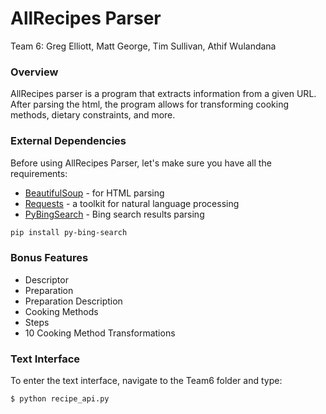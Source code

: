 
# AllRecipes Parser
Team 6:
Greg Elliott, Matt George, Tim Sullivan, Athif Wulandana
### Overview
AllRecipes parser is a program that extracts information from a given URL. After parsing the html, the program allows for transforming cooking methods, dietary constraints, and more.

### External Dependencies
Before using AllRecipes Parser, let's make sure you have all the requirements:
* [BeautifulSoup] - for HTML parsing
* [Requests] - a toolkit for natural language processing
* [PyBingSearch] - Bing search results parsing
```sh
pip install py-bing-search 
```
### Bonus Features
* Descriptor
* Preparation
* Preparation Description
* Cooking Methods
* Steps
* 10 Cooking Method Transformations



### Text Interface

To enter the text interface, navigate to the Team6 folder and type:

```sh
$ python recipe_api.py
```

   [BeautifulSoup]: <http://www.crummy.com/software/BeautifulSoup/>
   [Requests]: <https://pypi.python.org/pypi/requests/>
   [PyBingSearch]: <https://pypi.python.org/pypi/py-bing-search/0.1.5/>

